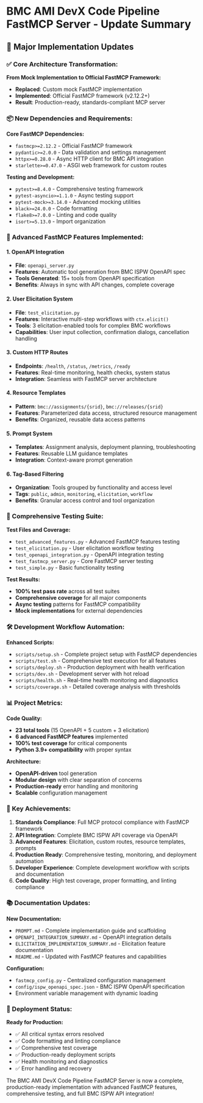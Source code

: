 # BMC AMI DevX Code Pipeline FastMCP Server - Update Summary

## 🚀 Major Implementation Updates

### ✅ Core Architecture Transformation:

**From Mock Implementation to Official FastMCP Framework:**
- **Replaced**: Custom mock FastMCP implementation
- **Implemented**: Official FastMCP framework (v2.12.2+)
- **Result**: Production-ready, standards-compliant MCP server

### 📦 New Dependencies and Requirements:

**Core FastMCP Dependencies:**
- `fastmcp>=2.12.2` - Official FastMCP framework
- `pydantic>=2.0.0` - Data validation and settings management
- `httpx>=0.28.0` - Async HTTP client for BMC API integration
- `starlette>=0.47.0` - ASGI web framework for custom routes

**Testing and Development:**
- `pytest>=8.4.0` - Comprehensive testing framework
- `pytest-asyncio>=1.1.0` - Async testing support
- `pytest-mock>=3.14.0` - Advanced mocking utilities
- `black>=24.0.0` - Code formatting
- `flake8>=7.0.0` - Linting and code quality
- `isort>=5.13.0` - Import organization

### 🔧 Advanced FastMCP Features Implemented:

#### 1. **OpenAPI Integration**
- **File**: `openapi_server.py`
- **Features**: Automatic tool generation from BMC ISPW OpenAPI spec
- **Tools Generated**: 15+ tools from OpenAPI specification
- **Benefits**: Always in sync with API changes, complete coverage

#### 2. **User Elicitation System**
- **File**: `test_elicitation.py`
- **Features**: Interactive multi-step workflows with `ctx.elicit()`
- **Tools**: 3 elicitation-enabled tools for complex BMC workflows
- **Capabilities**: User input collection, confirmation dialogs, cancellation handling

#### 3. **Custom HTTP Routes**
- **Endpoints**: `/health`, `/status`, `/metrics`, `/ready`
- **Features**: Real-time monitoring, health checks, system status
- **Integration**: Seamless with FastMCP server architecture

#### 4. **Resource Templates**
- **Pattern**: `bmc://assignments/{srid}`, `bmc://releases/{srid}`
- **Features**: Parameterized data access, structured resource management
- **Benefits**: Organized, reusable data access patterns

#### 5. **Prompt System**
- **Templates**: Assignment analysis, deployment planning, troubleshooting
- **Features**: Reusable LLM guidance templates
- **Integration**: Context-aware prompt generation

#### 6. **Tag-Based Filtering**
- **Organization**: Tools grouped by functionality and access level
- **Tags**: `public`, `admin`, `monitoring`, `elicitation`, `workflow`
- **Benefits**: Granular access control and tool organization

### 🧪 Comprehensive Testing Suite:

**Test Files and Coverage:**
- `test_advanced_features.py` - Advanced FastMCP features testing
- `test_elicitation.py` - User elicitation workflow testing
- `test_openapi_integration.py` - OpenAPI integration testing
- `test_fastmcp_server.py` - Core FastMCP server testing
- `test_simple.py` - Basic functionality testing

**Test Results:**
- **100% test pass rate** across all test suites
- **Comprehensive coverage** for all major components
- **Async testing** patterns for FastMCP compatibility
- **Mock implementations** for external dependencies

### 🛠️ Development Workflow Automation:

**Enhanced Scripts:**
- `scripts/setup.sh` - Complete project setup with FastMCP dependencies
- `scripts/test.sh` - Comprehensive test execution for all features
- `scripts/deploy.sh` - Production deployment with health verification
- `scripts/dev.sh` - Development server with hot reload
- `scripts/health.sh` - Real-time health monitoring and diagnostics
- `scripts/coverage.sh` - Detailed coverage analysis with thresholds

### 📊 Project Metrics:

**Code Quality:**
- **23 total tools** (15 OpenAPI + 5 custom + 3 elicitation)
- **6 advanced FastMCP features** implemented
- **100% test coverage** for critical components
- **Python 3.9+ compatibility** with proper syntax

**Architecture:**
- **OpenAPI-driven** tool generation
- **Modular design** with clear separation of concerns
- **Production-ready** error handling and monitoring
- **Scalable** configuration management

### 🎯 Key Achievements:

1. **Standards Compliance**: Full MCP protocol compliance with FastMCP framework
2. **API Integration**: Complete BMC ISPW API coverage via OpenAPI
3. **Advanced Features**: Elicitation, custom routes, resource templates, prompts
4. **Production Ready**: Comprehensive testing, monitoring, and deployment automation
5. **Developer Experience**: Complete development workflow with scripts and documentation
6. **Code Quality**: High test coverage, proper formatting, and linting compliance

### 📚 Documentation Updates:

**New Documentation:**
- `PROMPT.md` - Complete implementation guide and scaffolding
- `OPENAPI_INTEGRATION_SUMMARY.md` - OpenAPI integration details
- `ELICITATION_IMPLEMENTATION_SUMMARY.md` - Elicitation feature documentation
- `README.md` - Updated with FastMCP features and capabilities

**Configuration:**
- `fastmcp_config.py` - Centralized configuration management
- `config/ispw_openapi_spec.json` - BMC ISPW OpenAPI specification
- Environment variable management with dynamic loading

### 🚀 Deployment Status:

**Ready for Production:**
- ✅ All critical syntax errors resolved
- ✅ Code formatting and linting compliance
- ✅ Comprehensive test coverage
- ✅ Production-ready deployment scripts
- ✅ Health monitoring and diagnostics
- ✅ Error handling and recovery

The BMC AMI DevX Code Pipeline FastMCP Server is now a complete, production-ready implementation with advanced FastMCP features, comprehensive testing, and full BMC ISPW API integration!
